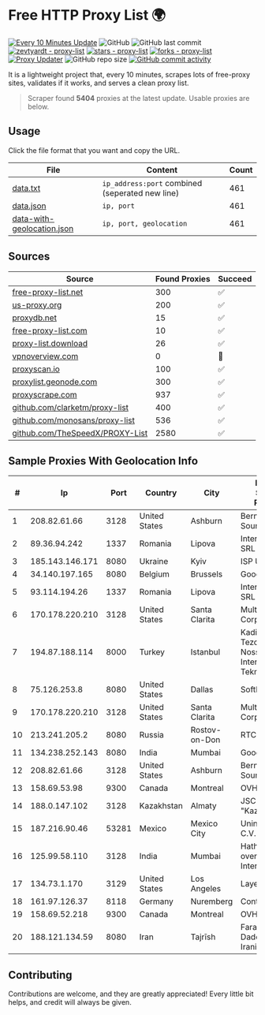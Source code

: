 
# Free HTTP Proxy List 🌍

[![Every 10 Minutes Update](https://github.com/mertguvencli/http-proxy-list/actions/workflows/main.yml/badge.svg?branch=main)](https://github.com/mertguvencli/http-proxy-list/actions/workflows/main.yml)
![GitHub](https://img.shields.io/github/license/mertguvencli/http-proxy-list)
![GitHub last commit](https://img.shields.io/github/last-commit/mertguvencli/http-proxy-list)
[![zevtyardt - proxy-list](https://img.shields.io/static/v1?label=zevtyardt&message=proxy-list&color=blue&logo=github)](https://github.com/zevtyardt/proxy-list "Go to GitHub repo")
[![stars - proxy-list](https://img.shields.io/github/stars/zevtyardt/proxy-list?style=social)](https://github.com/zevtyardt/proxy-list)
[![forks - proxy-list](https://img.shields.io/github/forks/zevtyardt/proxy-list?style=social)](https://github.com/zevtyardt/proxy-list)
[![Proxy Updater](https://github.com/zevtyardt/proxy-list/workflows/Proxy%20Updater/badge.svg)](https://github.com/zevtyardt/proxy-list/actions?query=workflow:"Proxy+Updater")
![GitHub repo size](https://img.shields.io/github/repo-size/zevtyardt/proxy-list)
[![GitHub commit activity](https://img.shields.io/github/commit-activity/m/zevtyardt/proxy-list?logo=commits)](https://github.com/zevtyardt/proxy-list/commits/main)

It is a lightweight project that, every 10 minutes, scrapes lots of free-proxy sites, validates if it works, and serves a clean proxy list.

> Scraper found **5404** proxies at the latest update. Usable proxies are below.

## Usage

Click the file format that you want and copy the URL.

|File|Content|Count|
|----|-------|-----|
|[data.txt](https://raw.githubusercontent.com/mertguvencli/http-proxy-list/main/proxy-list/data.txt)|`ip_address:port` combined (seperated new line)|461|
|[data.json](https://raw.githubusercontent.com/mertguvencli/http-proxy-list/main/proxy-list/data.json)|`ip, port`|461|
|[data-with-geolocation.json](https://raw.githubusercontent.com/mertguvencli/http-proxy-list/main/proxy-list/data-with-geolocation.json)|`ip, port, geolocation`|461|

## Sources

|Source|Found Proxies|Succeed|
|------|-------------|-------|
|[free-proxy-list.net](https://free-proxy-list.net)|300|✅|
|[us-proxy.org](https://www.us-proxy.org)|200|✅|
|[proxydb.net](http://proxydb.net)|15|✅|
|[free-proxy-list.com](https://free-proxy-list.com/?page=&port=&type%5B%5D=http&type%5B%5D=https&up_time=0&search=Search)|10|✅|
|[proxy-list.download](https://www.proxy-list.download/HTTP)|26|✅|
|[vpnoverview.com](https://vpnoverview.com/privacy/anonymous-browsing/free-proxy-servers)|0|🚫|
|[proxyscan.io](https://www.proxyscan.io)|100|✅|
|[proxylist.geonode.com](https://proxylist.geonode.com/api/proxy-list?limit=300&page=1&sort_by=lastChecked&sort_type=desc&protocols=http,https)|300|✅|
|[proxyscrape.com](https://api.proxyscrape.com/v2/?request=displayproxies&protocol=http&timeout=10000&country=all&ssl=all&anonymity=all)|937|✅|
|[github.com/clarketm/proxy-list](https://raw.githubusercontent.com/clarketm/proxy-list/master/proxy-list-raw.txt)|400|✅|
|[github.com/monosans/proxy-list](https://raw.githubusercontent.com/monosans/proxy-list/main/proxies/http.txt)|536|✅|
|[github.com/TheSpeedX/PROXY-List](https://raw.githubusercontent.com/TheSpeedX/PROXY-List/master/http.txt)|2580|✅|


## Sample Proxies With Geolocation Info

|#|Ip|Port|Country|City|Internet Service Provider|
|-|--|----|-------|----|-------------------------|
|1|208.82.61.66|3128|United States|Ashburn|Bernardi Sounds|
|2|89.36.94.242|1337|Romania|Lipova|Interkvm Host SRL|
|3|185.143.146.171|8080|Ukraine|Kyiv|ISP UTELS|
|4|34.140.197.165|8080|Belgium|Brussels|Google LLC|
|5|93.114.194.26|1337|Romania|Lipova|Interkvm Host SRL|
|6|170.178.220.210|3128|United States|Santa Clarita|Multacom Corporation|
|7|194.87.188.114|8000|Turkey|Istanbul|Kadir Huseyin Tezcan Nosspeed Internet Teknolojileri|
|8|75.126.253.8|8080|United States|Dallas|SoftLayer|
|9|170.178.220.210|3128|United States|Santa Clarita|Multacom Corporation|
|10|213.241.205.2|8080|Russia|Rostov-on-Don|RTCOMM-YUG|
|11|134.238.252.143|8080|India|Mumbai|Google LLC|
|12|208.82.61.66|3128|United States|Ashburn|Bernardi Sounds|
|13|158.69.53.98|9300|Canada|Montreal|OVH SAS|
|14|188.0.147.102|3128|Kazakhstan|Almaty|JSC "KazTransCom"|
|15|187.216.90.46|53281|Mexico|Mexico City|Uninet S.A. de C.V.|
|16|125.99.58.110|3128|India|Mumbai|Hathway IP over Cable Internet Access|
|17|134.73.1.170|3129|United States|Los Angeles|LayerHost|
|18|161.97.126.37|8118|Germany|Nuremberg|Contabo GmbH|
|19|158.69.52.218|9300|Canada|Montreal|OVH SAS|
|20|188.121.134.59|8080|Iran|Tajrīsh|Farabord Dadeh Haye Iranian Co.|



## Contributing

Contributions are welcome, and they are greatly appreciated! Every
little bit helps, and credit will always be given.


